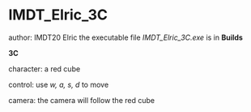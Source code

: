 # IMDT_Elric_3C
author: IMDT20 Elric
the executable file *IMDT_Elric_3C.exe* is in **Builds**

**3C**

character: a red cube

control: use *w, a, s, d* to move

camera: the camera will follow the red cube
